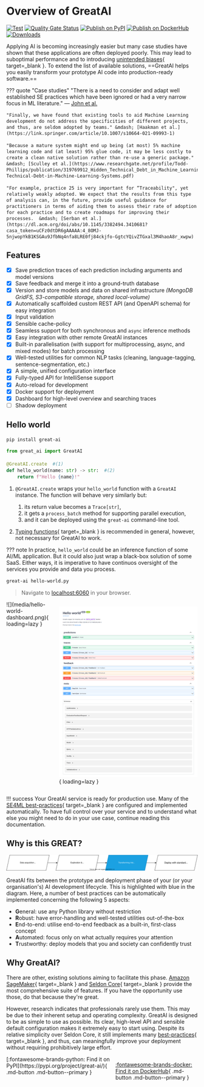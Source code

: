 # Overview of GreatAI
[![Test](https://github.com/schmelczer/great-ai/actions/workflows/test.yml/badge.svg)](https://github.com/schmelczer/great-ai/actions/workflows/check.yml)
[![Quality Gate Status](https://sonar.scoutinscience.com/api/project_badges/measure?project=great-ai&metric=alert_status)](https://sonar.schmelczer.com/dashboard?id=great-ai)
[![Publish on PyPI](https://github.com/schmelczer/great-ai/actions/workflows/publish.yaml/badge.svg)](https://github.com/schmelczer/great-ai/actions/workflows/publish.yaml)
[![Publish on DockerHub](https://github.com/schmelczer/great-ai/actions/workflows/docker.yaml/badge.svg)](https://github.com/schmelczer/great-ai/actions/workflows/docker.yaml)
[![Downloads](https://pepy.tech/badge/great-ai/month)](https://pepy.tech/project/great-ai)


Applying AI is becoming increasingly easier but many case studies have shown that these applications are often deployed poorly. This may lead to suboptimal performance and to introducing [unintended biases](https://en.wikipedia.org/wiki/Weapons_of_Math_Destruction){ target=_blank }. To extend the list of available solutions, ==GreatAI helps you easily transform your prototype AI code into production-ready software.==

??? quote "Case studies"
    "There is a need to consider and adapt well established SE practices which have been ignored or had a very narrow focus in ML literature."
    &mdash; [John et al.](https://ieeexplore.ieee.org/abstract/document/9359253)

    "Finally, we have found that existing tools to aid Machine Learning development do not address the specificities of different projects, and thus, are seldom adopted by teams." &mdash; [Haakman et al.](https://link.springer.com/article/10.1007/s10664-021-09993-1)

    "Because a mature system might end up being (at most) 5% machine learning code and (at least) 95% glue code, it may be less costly to create a clean native solution rather than re-use a generic package." &mdash; [Sculley et al.](https://www.researchgate.net/profile/Todd-Phillips/publication/319769912_Hidden_Technical_Debt_in_Machine_Learning_Systems/links/61e716d68d338833e37a7fd6/Hidden-Technical-Debt-in-Machine-Learning-Systems.pdf)

    "For example, practice 25 is very important for “Traceability", yet relatively weakly adopted. We expect that the results from this type of analysis can, in the future, provide useful guidance for practitioners in terms of aiding them to assess their rate of adoption for each practice and to create roadmaps for improving their processes.  &mdash; [Serban et al.](https://dl.acm.org/doi/abs/10.1145/3382494.3410681?casa_token=uCFz0dtDR6gAAAAA:4_8OMJ-5njwopYkB1KSGAu9JfbNq4nfa8LRE0fj84ckjfo-GgtcYQivZTGxal3M4haoA8r_xwpw)



## Features

- [x] Save prediction traces of each prediction including arguments and model versions
- [x] Save feedback and merge it into a ground-truth database
- [x] Version and store models and data on shared infrastructure *(MongoDB GridFS, S3-compatible storage, shared local-volume)*
- [x] Automatically scaffolded custom REST API (and OpenAPI schema) for easy integration
- [x] Input validation
- [x] Sensible cache-policy
- [x] Seamless support for both synchronous and `async` inference methods
- [x] Easy integration with other remote GreatAI instances
- [x] Built-in parallelisation (with support for multiprocessing, async, and mixed modes) for batch processing
- [x] Well-tested utilities for common NLP tasks (cleaning, language-tagging, sentence-segmentation, etc.)
- [x] A simple, unified configuration interface
- [x] Fully-typed API for IntelliSense support
- [x] Auto-reload for development
- [x] Docker support for deployment
- [x] Dashboard for high-level overview and searching traces
- [ ] Shadow deployment

## Hello world

```sh
pip install great-ai
```

```python title="hello-world.py" 
from great_ai import GreatAI

@GreatAI.create  #(1) 
def hello_world(name: str) -> str:  #(2) 
    return f"Hello {name}!"
```

1.  `@GreatAI.create` wraps your `hello_world` function with a `GreatAI` instance. The function will behave very similarly but:
    1. its return value becomes a `Trace[str]`,
    2. it gets a `process_batch` method for supporting parallel execution,
    3. and it can be deployed using the `great-ai` command-line tool.

2.  [Typing functions](https://docs.python.org/3/library/typing.html){ target=_blank } is recommended in general, however, not necessary for GreatAI to work.

??? note
    In practice, `hello_world` could be an inference function of some AI/ML application. But it could also just wrap a black-box solution of some SaaS. Either ways, it is imperative to have continuos oversight of the services you provide and data you process.

```sh title="terminal" 
great-ai hello-world.py
```
> Navigate to [localhost:6060](http://127.0.0.1:6060/) in your browser.

<div style="display: flex; justify-content: space-evenly;" markdown>
![](media/hello-world-dashboard.png){ loading=lazy }

![](media/hello-world-docs.png){ loading=lazy }
</div>

!!! success
    Your GreatAI service is ready for production use. Many of the [SE4ML best-practices](https://se-ml.github.io/){ target=_blank } are configured and implemented automatically. To have full control over your service and to understand what else you might need to do in your use case, continue reading this documentation.


## Why is this GREAT?

![scope of GreatAI](scope-simple.drawio.svg)

GreatAI fits between the prototype and deployment phase of your (or your organisation's) AI development lifecycle. This is highlighted with blue in the diagram. Here, a number of best practices can be automatically implemented concerning the following 5 aspects:

- **G**eneral: use any Python library without restriction
- **R**obust: have error-handling and well-tested utilities out-of-the-box 
- **E**nd-to-end: utilise end-to-end feedback as a built-in, first-class concept
- **A**utomated: focus only on what actually requires your attention
- **T**rustworthy: deploy models that you and society can confidently trust

## Why GreatAI?

There are other, existing solutions aiming to facilitate this phase. [Amazon SageMaker](https://aws.amazon.com/sagemaker/){ target=_blank } and [Seldon Core](https://www.seldon.io/solutions/open-source-projects/core){ target=_blank } provide the most comprehensive suite of features. If you have the opportunity use those, do that because they're great.

However, research indicates that professionals rarely use them. This may be due to their inherent setup and operating complexity. GreatAI is designed to be as simple to use as possible. Its clear, high-level API and sensible default configuration makes it extremely easy to start using. Despite its relative simplicity over Seldon Core, it still implements many [best-practices](https://se-ml.github.io/){ target=_blank }, and thus, can meaningfully improve your deployment without requiring prohibitively large effort.


<div style="display: flex; justify-content: space-evenly;" markdown>
[:fontawesome-brands-python: Find it on PyPI](https://pypi.org/project/great-ai/){ .md-button .md-button--primary }

[:fontawesome-brands-docker: Find it on DockerHub](https://hub.docker.com/repository/docker/schmelczera/great-ai){ .md-button .md-button--primary }
</div>
